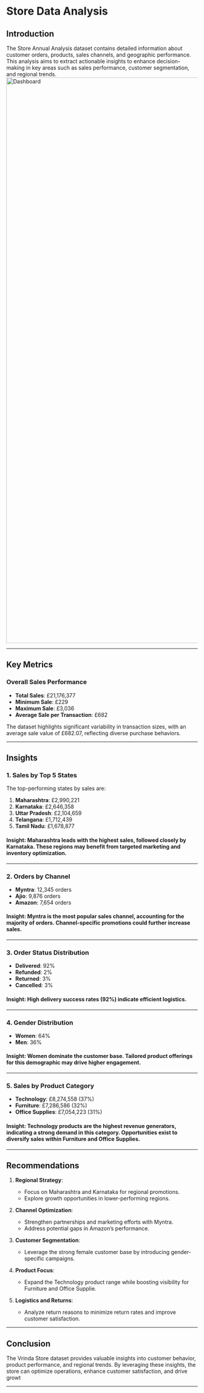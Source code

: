 # Store Data Analysis

## Introduction
The Store Annual Analysis dataset contains detailed information about customer orders, products, sales channels, and geographic performance. This analysis aims to extract actionable insights to enhance decision-making in key areas such as sales performance, customer segmentation, and regional trends.
<img width="1486" alt="Dashboard" src="https://github.com/user-attachments/assets/201b8657-7947-4b41-8b78-68986920ebc7" />

---

## Key Metrics

### **Overall Sales Performance**
- **Total Sales**: £21,176,377
- **Minimum Sale**: £229
- **Maximum Sale**: £3,036
- **Average Sale per Transaction**: £682

The dataset highlights significant variability in transaction sizes, with an average sale value of £682.07, reflecting diverse purchase behaviors.

---

## Insights

### **1. Sales by Top 5 States**
The top-performing states by sales are:
1. **Maharashtra**: £2,990,221
2. **Karnataka**: £2,646,358
3. **Uttar Pradesh**: £2,104,659
4. **Telangana**: £1,712,439
5. **Tamil Nadu**: £1,678,877

#### **Insight**: Maharashtra leads with the highest sales, followed closely by Karnataka. These regions may benefit from targeted marketing and inventory optimization.

---

### **2. Orders by Channel**
- **Myntra**: 12,345 orders
- **Ajio**: 9,876 orders
- **Amazon**: 7,654 orders

#### **Insight**: Myntra is the most popular sales channel, accounting for the majority of orders. Channel-specific promotions could further increase sales.

---

### **3. Order Status Distribution**
- **Delivered**: 92%
- **Refunded**: 2%
- **Returned**: 3%
- **Cancelled**: 3%

#### **Insight**: High delivery success rates (92%) indicate efficient logistics.

---

### **4. Gender Distribution**
- **Women**: 64%
- **Men**: 36%

#### **Insight**: Women dominate the customer base. Tailored product offerings for this demographic may drive higher engagement.

---

### **5. Sales by Product Category**
- **Technology**: £8,274,558 (37%)
- **Furniture**: £7,286,586 (32%)
- **Office Supplies**: £7,054,223 (31%)

#### **Insight**: Technology products are the highest revenue generators, indicating a strong demand in this category. Opportunities exist to diversify sales within Furniture and Office Supplies.

---

## Recommendations

1. **Regional Strategy**:
   - Focus on Maharashtra and Karnataka for regional promotions.
   - Explore growth opportunities in lower-performing regions.

2. **Channel Optimization**:
   - Strengthen partnerships and marketing efforts with Myntra.
   - Address potential gaps in Amazon’s performance.

3. **Customer Segmentation**:
   - Leverage the strong female customer base by introducing gender-specific campaigns.

4. **Product Focus**:
   - Expand the Technology product range while boosting visibility for Furniture and Office Supplie.

5. **Logistics and Returns**:
   - Analyze return reasons to minimize return rates and improve customer satisfaction.

---

## Conclusion
The Vrinda Store dataset provides valuable insights into customer behavior, product performance, and regional trends. By leveraging these insights, the store can optimize operations, enhance customer satisfaction, and drive growt

---

